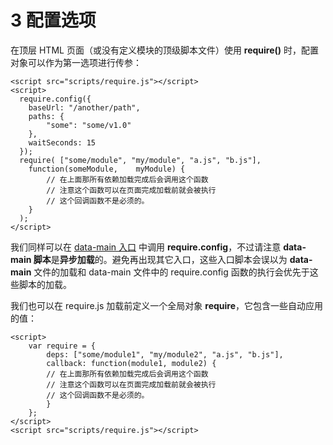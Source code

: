 # 3 配置选项

在顶层 HTML 页面（或没有定义模块的顶级脚本文件）使用 **require()** 时，配置对象可以作为第一选项进行传参：
```
<script src="scripts/require.js"></script>
<script>
  require.config({
    baseUrl: "/another/path",
    paths: {
        "some": "some/v1.0"
    },
    waitSeconds: 15
  });
  require( ["some/module", "my/module", "a.js", "b.js"],
    function(someModule,    myModule) {
        // 在上面那所有依赖加载完成后会调用这个函数
        // 注意这个函数可以在页面完成加载前就会被执行
        // 这个回调函数不是必须的。
    }
  );
</script>
```

我们同样可以在 [data-main 入口](../chapter1/entry_point.md) 中调用 **require.config**，不过请注意 **data-main 脚本**是**异步加载**的。避免再出现其它入口，这些入口脚本会误以为 **data-main** 文件的加载和 data-main 文件中的 require.config 函数的执行会优先于这些脚本的加载。

我们也可以在 require.js 加载前定义一个全局对象 **require**，它包含一些自动应用的值：
```
<script>
    var require = {
        deps: ["some/module1", "my/module2", "a.js", "b.js"],
        callback: function(module1, module2) {
        // 在上面那所有依赖加载完成后会调用这个函数
        // 注意这个函数可以在页面完成加载前就会被执行
        // 这个回调函数不是必须的。
        }
    };
</script>
<script src="scripts/require.js"></script>
```